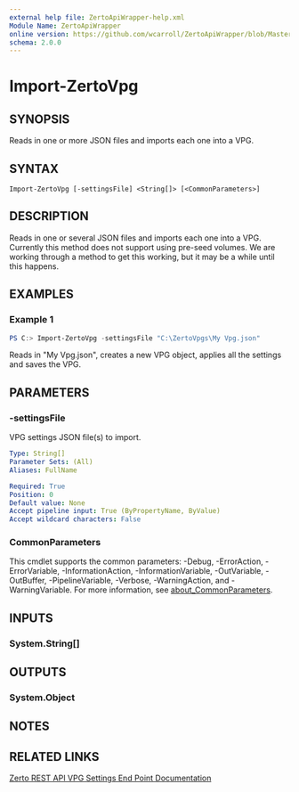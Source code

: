 ```yaml
---
external help file: ZertoApiWrapper-help.xml
Module Name: ZertoApiWrapper
online version: https://github.com/wcarroll/ZertoApiWrapper/blob/Master/docs/Import-ZertoVpg.md
schema: 2.0.0
---
```


# Import-ZertoVpg

## SYNOPSIS
Reads in one or more JSON files and imports each one into a VPG.

## SYNTAX

```
Import-ZertoVpg [-settingsFile] <String[]> [<CommonParameters>]
```

## DESCRIPTION
Reads in one or several JSON files and imports each one into a VPG. Currently this method does not support using pre-seed volumes. We are working through a method to get this working, but it may be a while until this happens.

## EXAMPLES

### Example 1
```powershell
PS C:> Import-ZertoVpg -settingsFile "C:\ZertoVpgs\My Vpg.json"
```

Reads in "My Vpg.json", creates a new VPG object, applies all the settings and saves the VPG.

## PARAMETERS

### -settingsFile
VPG settings JSON file(s) to import.

```yaml
Type: String[]
Parameter Sets: (All)
Aliases: FullName

Required: True
Position: 0
Default value: None
Accept pipeline input: True (ByPropertyName, ByValue)
Accept wildcard characters: False
```

### CommonParameters
This cmdlet supports the common parameters: -Debug, -ErrorAction, -ErrorVariable, -InformationAction, -InformationVariable, -OutVariable, -OutBuffer, -PipelineVariable, -Verbose, -WarningAction, and -WarningVariable. For more information, see [about_CommonParameters](http://go.microsoft.com/fwlink/?LinkID=113216).

## INPUTS

### System.String[]

## OUTPUTS

### System.Object
## NOTES

## RELATED LINKS

[Zerto REST API VPG Settings End Point Documentation](http://s3.amazonaws.com/zertodownload_docs/Latest/Zerto%20Virtual%20Replication%20Zerto%20Virtual%20Manager%20%28ZVM%29%20-%20vSphere%20Online%20Help/RestfulAPIs/StatusAPIs.5.108.html#)

